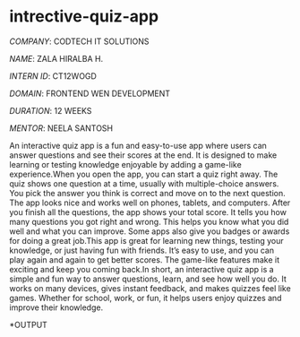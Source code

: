# intrective-quiz-app

*COMPANY*: CODTECH IT SOLUTIONS

*NAME*: ZALA HIRALBA H.

*INTERN ID*: CT12WOGD

*DOMAIN*: FRONTEND WEN DEVELOPMENT

*DURATION*: 12 WEEKS

*MENTOR*: NEELA SANTOSH

An interactive quiz app is a fun and easy-to-use app where users can answer questions and see their scores at the end. It is designed to make learning or testing knowledge enjoyable by adding a game-like experience.When you open the app, you can start a quiz right away. The quiz shows one question at a time, usually with multiple-choice answers. You pick the answer you think is correct and move on to the next question. The app looks nice and works well on phones, tablets, and computers. After you finish all the questions, the app shows your total score. It tells you how many questions you got right and wrong. This helps you know what you did well and what you can improve. Some apps also give you badges or awards for doing a great job.This app is great for learning new things, testing your knowledge, or just having fun with friends. It’s easy to use, and you can play again and again to get better scores. The game-like features make it exciting and keep you coming back.In short, an interactive quiz app is a simple and fun way to answer questions, learn, and see how well you do. It works on many devices, gives instant feedback, and makes quizzes feel like games. Whether for school, work, or fun, it helps users enjoy quizzes and improve their knowledge.

*OUTPUT
